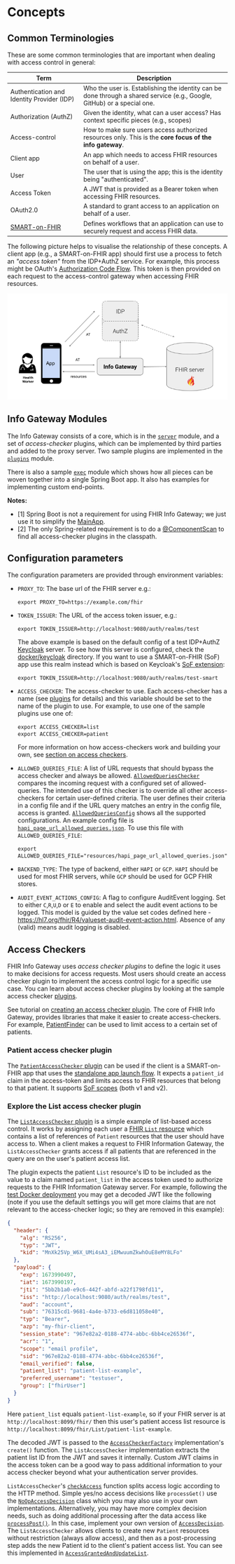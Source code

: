 # Concepts

## Common Terminologies

These are some common terminologies that are important when dealing with access
control in general:

| Term                                                    | Description                                                                                                              |
| ------------------------------------------------------- | ------------------------------------------------------------------------------------------------------------------------ |
| Authentication and Identity Provider (IDP)              | Who the user is. Establishing the identity can be done through a shared service (e.g., Google, GitHub) or a special one. |
| Authorization (AuthZ)                                   | Given the identity, what can a user access? Has context specific pieces (e.g., scopes)                                   |
| Access-control                                          | How to make sure users access authorized resources only. This is the **core focus of the info gateway**.                 |
| Client app                                              | An app which needs to access FHIR resources on behalf of a user.                                                         |
| User                                                    | The user that is using the app; this is the identity being "authenticated".                                              |
| Access Token                                            | A JWT that is provided as a Bearer token when accessing FHIR resources.                                                  |
| OAuth2.0                                                | A standard to grant access to an application on behalf of a user.                                                        |
| [SMART-on-FHIR](https://hl7.org/fhir/smart-app-launch/) | Defines workflows that an application can use to securely request and access FHIR data.                                  |

The following picture helps to visualise the relationship of these concepts. A
client app (e.g., a SMART-on-FHIR app) should first use a process to fetch an
_"access token"_ from the IDP+AuthZ service. For example, this process might be
OAuth's
[Authorization Code Flow](https://auth0.com/docs/get-started/authentication-and-authorization-flow/authorization-code-flow).
This token is then provided on each request to the access-control gateway when
accessing FHIR resources.

![FHIR Info Gateway](images/Info_Gateway_Overview.png)

## Info Gateway Modules

The Info Gateway consists of a core, which is in the
[`server`](https://github.com/google/fhir-gateway/tree/main/server) module, and
a set of _access-checker_ plugins, which can be implemented by third parties and
added to the proxy server. Two sample plugins are implemented in the
[`plugins`](https://github.com/google/fhir-gateway/tree/main/plugins) module.

There is also a sample
[`exec`](https://github.com/google/fhir-gateway/tree/main/exec) module which
shows how all pieces can be woven together into a single Spring Boot app. It
also has examples for implementing custom end-points.

**Notes:**

- [1] Spring Boot is not a requirement for using FHIR Info Gateway; we just use
  it to simplify the
  [MainApp](https://github.com/google/fhir-gateway/tree/main/exec/src/main/java/com/google/fhir/gateway/MainApp.java).
- [2] The only Spring-related requirement is to do a
  [@ComponentScan](https://docs.spring.io/spring-framework/docs/current/javadoc-api/org/springframework/context/annotation/ComponentScan.html)
  to find all access-checker plugins in the classpath.

## Configuration parameters

The configuration parameters are provided through environment variables:

- `PROXY_TO`: The base url of the FHIR server e.g.:

  ```shell
  export PROXY_TO=https://example.com/fhir
  ```

- `TOKEN_ISSUER`: The URL of the access token issuer, e.g.:

  ```shell
  export TOKEN_ISSUER=http://localhost:9080/auth/realms/test
  ```

  The above example is based on the default config of a test IDP+AuthZ
  [Keycloak](https://www.keycloak.org/) server. To see how this server is
  configured, check the
  [docker/keycloak](docker/https://github.com/google/fhir-gateway/tree/main/docker/keycloak)
  directory. If you want to use a SMART-on-FHIR (SoF) app use this realm instead
  which is based on Keycloak's
  [SoF extension](https://github.com/Alvearie/keycloak-extensions-for-fhir):

  ```shell
  export TOKEN_ISSUER=http://localhost:9080/auth/realms/test-smart
  ```

- `ACCESS_CHECKER`: The access-checker to use. Each access-checker has a name
  (see [plugins](https://github.com/google/fhir-gateway/tree/main/plugins) for
  details) and this variable should be set to the name of the plugin to use. For
  example, to use one of the sample plugins use one of:

  ```shell
  export ACCESS_CHECKER=list
  export ACCESS_CHECKER=patient
  ```

  For more information on how access-checkers work and building your own, see
  [section on access checkers](#access-checkers).

- `ALLOWED_QUERIES_FILE`: A list of URL requests that should bypass the access
  checker and always be allowed.
  [`AllowedQueriesChecker`](https://github.com/google/fhir-gateway/blob/main/server/src/main/java/com/google/fhir/gateway/AllowedQueriesChecker.java)
  compares the incoming request with a configured set of allowed-queries. The
  intended use of this checker is to override all other access-checkers for
  certain user-defined criteria. The user defines their criteria in a config
  file and if the URL query matches an entry in the config file, access is
  granted.
  [`AllowedQueriesConfig`](https://github.com/google/fhir-gateway/blob/main/server/src/main/java/com/google/fhir/gateway/AllowedQueriesConfig.java)
  shows all the supported configurations. An example config file is
  [`hapi_page_url_allowed_queries.json`](https://github.com/google/fhir-gateway/blob/main/resources/hapi_page_url_allowed_queries.json).
  To use this file with `ALLOWED_QUERIES_FILE`:

  ```shell
  export ALLOWED_QUERIES_FILE="resources/hapi_page_url_allowed_queries.json"
  ```

- `BACKEND_TYPE`: The type of backend, either `HAPI` or `GCP`. `HAPI` should be
  used for most FHIR servers, while `GCP` should be used for GCP FHIR stores.

- `AUDIT_EVENT_ACTIONS_CONFIG`: A flag to configure AuditEvent logging. Set to
  either `C`,`R`,`U`,`D` or `E` to enable and select the audit event actions to
  be logged. This model is guided by the value set codes defined here -
  https://hl7.org/fhir/R4/valueset-audit-event-action.html. Absence of any
  (valid) means audit logging is disabled.

## Access Checkers

FHIR Info Gateway uses _access checker plugins_ to define the logic it uses to
make decisions for access requests. Most users should create an access checker
plugin to implement the access control logic for a specific use case. You can
learn about access checker plugins by looking at the sample access checker
[plugins](https://github.com/google/fhir-gateway/tree/main/plugins/src/main/java/com/google/fhir/gateway/plugin).

See tutorial on
[creating an access checker plugin](tutorial_first_access_checker.md). The core
of FHIR Info Gateway, provides libraries that make it easier to create
access-checkers. For example,
[PatientFinder](https://github.com/google/fhir-gateway/blob/main/server/src/main/java/com/google/fhir/gateway/interfaces/PatientFinder.java)
can be used to limit access to a certain set of patients.

### Patient access checker plugin

The
[`PatientAccessChecker` plugin](https://github.com/google/fhir-gateway/blob/main/plugins/src/main/java/com/google/fhir/gateway/plugin/PatientAccessChecker.java)
can be used if the client is a SMART-on-FHIR app that uses the
[standalone app launch flow](https://www.hl7.org/fhir/smart-app-launch/app-launch.html#launch-app-standalone-launch).
It expects a `patient_id` claim in the access-token and limits access to FHIR
resources that belong to that patient. It supports
[SoF scopes](https://www.hl7.org/fhir/smart-app-launch/scopes-and-launch-context.html#scopes-for-requesting-clinical-data)
(both v1 and v2).

### Explore the List access checker plugin

The
[`ListAccessChecker` plugin](https://github.com/google/fhir-gateway/blob/main/plugins/src/main/java/com/google/fhir/gateway/plugin/ListAccessChecker.java)
is a simple example of list-based access control. It works by assigning each
user a [FHIR `List` resource](https://www.hl7.org/fhir/list.html) which contains
a list of references of `Patient` resources that the user should have access to.
When a client makes a request to FHIR Information Gateway, the
`ListAccessChecker` grants access if all patients that are referenced in the
query are on the user's patient access list.

The plugin expects the patient `List` resource's ID to be included as the value
to a claim named `patient_list` in the access token used to authorize requests
to the FHIR Information Gateway server. For example, following the
[test Docker deployment](https://github.com/google/fhir-access-proxy/wiki/Try-out-FHIR-Information-Gateway)
you may get a decoded JWT like the following (note if you use the default
settings you will get more claims that are not relevant to the access-checker
logic; so they are removed in this example):

```json
{
  "header": {
    "alg": "RS256",
    "typ": "JWT",
    "kid": "MnXk25Vp_W6X_UMi4sA3_iEMwuumZkwhOuE8eMY8LFo"
  },
  "payload": {
    "exp": 1673990497,
    "iat": 1673990197,
    "jti": "5bb2b1a0-e9c6-442f-abfd-a22f1798fd11",
    "iss": "http://localhost:9080/auth/realms/test",
    "aud": "account",
    "sub": "76315cd1-9681-4a4e-b733-e6d811058e40",
    "typ": "Bearer",
    "azp": "my-fhir-client",
    "session_state": "967e82a2-0188-4774-abbc-6bb4ce26536f",
    "acr": "1",
    "scope": "email profile",
    "sid": "967e82a2-0188-4774-abbc-6bb4ce26536f",
    "email_verified": false,
    "patient_list": "patient-list-example",
    "preferred_username": "testuser",
    "group": ["fhirUser"]
  }
}
```

Here `patient_list` equals `patient-list-example`, so if your FHIR server is at
`http://localhost:8099/fhir/` then this user's patient access list resource is
`http://localhost:8099/fhir/List/patient-list-example`.

The decoded JWT is passed to the
[`AccessCheckerFactory`](https://github.com/google/fhir-gateway/blob/main/server/src/main/java/com/google/fhir/gateway/interfaces/AccessCheckerFactory.java)
implementation's `create()` function. The `ListAccessChecker` implementation
extracts the patient list ID from the JWT and saves it internally. Custom JWT
claims in the access token can be a good way to pass additional information to
your access checker beyond what your authentication server provides.

`ListAccessChecker`'s
[`checkAccess`](https://github.com/google/fhir-gateway/blob/19447d7152804d2b790f22cc44ad3b1ca21c7040/plugins/src/main/java/com/google/fhir/gateway/plugin/ListAccessChecker.java#L157)
function splits access logic according to the HTTP method. Simple yes/no access
decisions like `processGet()` use the
[`NoOpAccessDecision`](https://github.com/google/fhir-gateway/blob/main/server/src/main/java/com/google/fhir/gateway/interfaces/NoOpAccessDecision.java)
class which you may also use in your own implementations. Alternatively, you may
have more complex decision needs, such as doing additional processing after the
data access like
[`processPost()`](https://github.com/google/fhir-gateway/blob/19447d7152804d2b790f22cc44ad3b1ca21c7040/plugins/src/main/java/com/google/fhir/gateway/plugin/ListAccessChecker.java#L202).
In this case, implement your own version of
[`AccessDecision`](https://github.com/google/fhir-access-proxy/blob/main/server/src/main/java/com/google/fhir/gateway/interfaces/AccessDecision.java).
The `ListAccessChecker` allows clients to create new `Patient` resources without
restriction (always allow access), and then as a post-processing step adds the
new Patient id to the client's patient access list. You can see this implemented
in
[`AccessGrantedAndUpdateList`](https://github.com/google/fhir-access-proxy/blob/main/plugins/src/main/java/com/google/fhir/gateway/plugin/AccessGrantedAndUpdateList.java).
